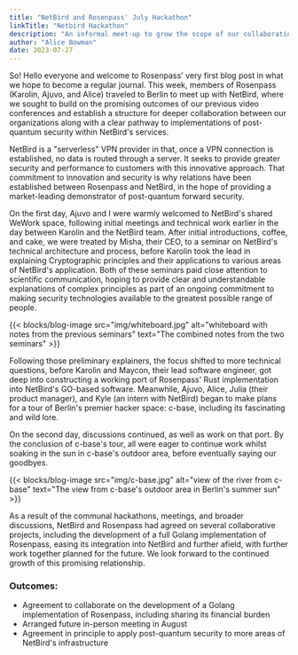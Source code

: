 ```yaml
---
title: "NetBird and Rosenpass' July Hackathon"
linkTitle: "Netbird Hackathon"
description: "An informal meet-up to grow the scope of our collaboration"
author: "Alice Bowman"
date: 2023-07-27
---
```


So! Hello everyone and welcome to Rosenpass' very first blog post in what we hope to become a regular journal. This week, members of Rosenpass (Karolin, Ajuvo, and Alice) traveled to Berlin to meet up with NetBird, where we sought to build on the promising outcomes of our previous video conferences and establish a structure for deeper collaboration between our organizations along with a clear pathway to implementations of post-quantum security within NetBird's services.

NetBird is a "serverless" VPN provider in that, once a VPN connection is established, no data is routed through a server. It seeks to provide greater security and performance to customers with this innovative approach. That commitment to innovation and security is why relations have been established between Rosenpass and NetBird, in the hope of providing a market-leading demonstrator of post-quantum forward security.

On the first day, Ajuvo and I were warmly welcomed to NetBird's shared WeWork space, following initial meetings and technical work earlier in the day between Karolin and the NetBird team. After initial introductions, coffee, and cake, we were treated by Misha, their CEO, to a seminar on NetBird's technical architecture and process, before Karolin took the lead in explaining Cryptographic principles and their applications to various areas of NetBird's application. Both of these seminars paid close attention to scientific communication, hoping to provide clear and understandable explanations of complex principles as part of an ongoing commitment to making security technologies available to the greatest possible range of people.

{{< blocks/blog-image src="img/whiteboard.jpg" alt="whiteboard with notes from the previous seminars" text="The combined notes from the two seminars" >}}

Following those preliminary explainers, the focus shifted to more technical questions, before Karolin and Maycon, their lead software engineer, got deep into constructing a working port of Rosenpass' Rust implementation into NetBird's GO-based software. Meanwhile, Ajuvo, Alice, Julia (their product manager), and Kyle (an intern with NetBird) began to make plans for a tour of Berlin's premier hacker space: c-base, including its fascinating and wild lore.

On the second day, discussions continued, as well as work on that port. By the conclusion of c-base's tour, all were eager to continue work whilst soaking in the sun in c-base's outdoor area, before eventually saying our goodbyes.

{{< blocks/blog-image src="img/c-base.jpg" alt="view of the river from c-base" text="The view from c-base's outdoor area in Berlin's summer sun" >}}

As a result of the communal hackathons, meetings, and broader discussions, NetBird and Rosenpass had agreed on several collaborative projects, including the development of a full Golang implementation of Rosenpass, easing its integration into NetBird and further afield, with further work together planned for the future. We look forward to the continued growth of this promising relationship.

### Outcomes:

- Agreement to collaborate on the development of a Golang implementation of Rosenpass, including sharing its financial burden
- Arranged future in-person meeting in August
- Agreement in principle to apply post-quantum security to more areas of NetBird's infrastructure